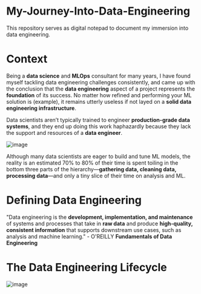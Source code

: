 # My-Journey-Into-Data-Engineering
This repository serves as digital notepad to document my immersion into data engineering. 

# Context

Being a **data science** and **MLOps** consultant for many years, I have found myself tackling data engineering challenges consistently, and came up with the conclusion that the **data engineering** aspect of a project represents the **foundation** of its success. No matter how refined and performing your ML solution is (example), it remains utterly useless if not layed on a **solid data engineering infrastructure**.      

Data scientists aren’t typically trained to engineer **production-grade data systems**, and
they end up doing this work haphazardly because they lack the support and resources
of a **data engineer**.

![image](https://github.com/oussama19985/My-Journey-Into-Data-Engineering/assets/61992717/f031934e-913b-4589-b5c3-01a1ca4320ed)

Although many data scientists are eager to build and tune ML models, the reality is
an estimated 70% to 80% of their time is spent toiling in the bottom three parts of
the hierarchy—**gathering data, cleaning data, processing data**—and only a tiny slice
of their time on analysis and ML.

# Defining Data Engineering

"Data engineering is the **development, implementation, and maintenance** of systems
and processes that take in **raw data** and produce **high-quality, consistent information**
that supports downstream use cases, such as analysis and machine learning." -   O'REILLY **Fundamentals of Data Engineering**


# The Data Engineering Lifecycle

![image](https://github.com/oussama19985/My-Journey-Into-Data-Engineering/assets/61992717/461c8e2e-7ab9-4418-bb75-30832c27b0b1)
